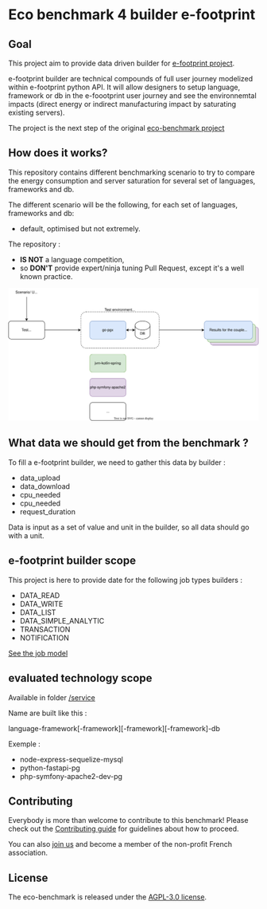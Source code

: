 # Eco benchmark 4 builder e-footprint

## Goal

This project aim to provide data driven builder for [e-footprint project](https://github.com/Boavizta/e-footprint).

e-footprint builder are technical compounds of full user journey modelized within e-footprint python API. It will allow designers to setup language, framework or db in the e-foootprint user journey and see the environnemtal impacts (direct energy or indirect manufacturing impact by saturating existing servers).

The project is the next step of the original [eco-benchmark project](https://github.com/Boavizta/ecobenchmark-applicationweb-backend)


## How does it works?

This repository contains  different benchmarking scenario to try to compare the energy consumption and server saturation for several set of languages, frameworks and db.

The different scenario will be the following, for each set of languages, frameworks and db:

- default, optimised but not extremely.

The repository :
- **IS NOT** a language competition,
- so **DON'T** provide expert/ninja tuning Pull Request, except it's a well known practice.

![Eco Benchmark diagram](eco-benchmark-boavizta.drawio.svg)


## What data we should get from the benchmark ?

To fill a e-footprint builder, we need to gather this data by builder :

- data_upload
- data_download
- cpu_needed
- cpu_needed
- request_duration

Data is input as a set of value and unit in the builder, so all data should go with a unit.

## e-footprint builder scope

This project is here to provide date for the following job types builders :

- DATA_READ
- DATA_WRITE
- DATA_LIST
- DATA_SIMPLE_ANALYTIC
- TRANSACTION
- NOTIFICATION

[See the job model](https://github.com/Boavizta/e-footprint/blob/main/efootprint/core/usage/job.py)

## evaluated technology scope

Available in folder [/service](/service)

Name are built like this :

language-framework[-framework][-framework][-framework]-db

Exemple : 
- node-express-sequelize-mysql
- python-fastapi-pg
- php-symfony-apache2-dev-pg

## Contributing

Everybody is more than welcome to contribute to this benchmark! Please check out the [Contributing guide](CONTRIBUTING.md) for guidelines about how to proceed.

You can also [join us](https://boavizta.org/en/contact) and become a member of the non-profit French association.

## License

The eco-benchmark is released under the [AGPL-3.0 license](LICENSE).
